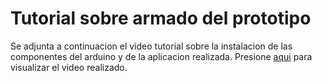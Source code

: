 # Tutorial sobre armado del prototipo

Se adjunta a continuacion el video tutorial sobre la instalacion de las componentes del arduino y de la aplicacion realizada. Presione [aqui](https://youtu.be/0ALG-yTHQ6A) para visualizar el video realizado.
